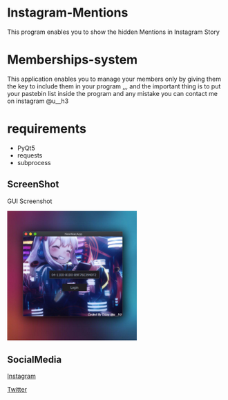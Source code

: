 # Instagram-Mentions
This program enables you to show the hidden Mentions in Instagram Story


# Memberships-system
This application enables you to manage your members only by giving them the key to include them in your program ,,, and the important thing is to put your pastebin list inside the program and any mistake you can contact me on instagram @u__h3


# requirements
* PyQt5
* requests
* subprocess


## ScreenShot
GUI Screenshot

<img src="https://github.com/Dizzy5/Memberships-System/blob/master/avatar.jpg" width="300">


## SocialMedia
[Instagram](https://www.instagram.com/xlrcn/)

[Twitter](https://twitter.com/Dizzy22)  
